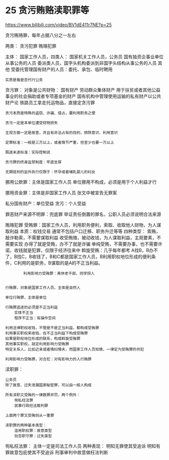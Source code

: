 # 25 贪污贿赂渎职罪等


https://www.bilibili.com/video/BV1dE411r7NE?p=25

 贪污贿赂罪，每年占据八分之一左右

两类：
	贪污犯罪
	贿赂犯罪

主体：
	国家工作人员，四类人：
		国家机关工作人员，公务员
		国有独资企事业单位从事公务的人员
		委派类人员，国字头机构委派到非国字头结构从事公务的人员
		其他
	受委托管理国有财产的人员：委托、承包、临时聘用
	
	
	实质是看是否代行公务

贪污罪：
	对象是公共财物：
		国有财产
		劳动群众集体财产
		用于扶贫或者其他公益事业的社会捐助或者专项基金的财产
		国有机构中管理使用运输的私有财产以公共财产论
			铁路员工拿走托运物品，直接定贪污罪
		
	贪污本质是特殊的盗窃、诈骗、侵占，要利用职务之便
	
	贪污一定是本单位遭受财物损失
	
	主观方面一定是故意，并且有非法占有的目的，排除意识、利用意识
	
	定罪标准：一般是三万以上，或者情节严重，但至少也要一万以上
	
	既遂未遂标准：实际控制说
	
	贪污罪的终身监禁制度：牢底坐穿
	
	无期徒刑的监外执行仅限于：怀孕或者哺乳婴儿的妇女
	
挪用公款罪：主体是国家工作人员
	单位挪用不构成，必须是用于个人利益才行
	
挪用资金罪：主体是非国家工作人员
	张文中被宣告无罪案 
	
私分国有财产：单位受益
贪污：个人受益

罪恶财产来源不明罪：兜底罪
	举证责任倒置的罪名，公职人员必须说明合法来源

贿赂犯罪
	受贿罪：国家工作人员，利用职务便利，索取、收取他人财物，为人谋取利益
		本质：权钱交易
		通常不包括户口迁移、职务升迁等等
		 四种类型：
			索贿，敲诈勒索，不需要谋取利益
			收受贿赂，被动收钱，为人谋取利益，主观要素，不需要实现
				办得了就是受贿，办不了就是诈骗
			单纯受贿，不需要办事，也不需要许诺，收钱就是犯罪，仅限于经济往来中
			斡旋受贿：几乎每年都考
				A找B，B办不了，B找C，B收钱了，B和C都是国家工作人员，B利用职权地位形成的便利条件，C利用的是职务，B谋取的是A的不正当利益。
				
			利用影响力受贿罪：离休老干部、同学捞人
			
	
	行贿罪，对象是国家工作人员，主体是自然人
	
	单位行贿罪，主体是单位
	
	行贿罪追逐的必须是不正当利益
		实体不正当
		程序不正当：有操作空间
		
	利用法律职权收钱，不管是不是正当利益，都构成受贿罪
	利用事实职权来收钱，在不正当利益下构成受贿罪
	如果是职权地位形成的联系，构成斡旋受贿罪
	其他事实职权，就定利用影响力受贿罪
	特定关系人，比如近亲或者情妇情夫，而国家工作人员知情，一律定为受贿罪的共犯
	
	利用影响力受贿罪，对合犯：对有影响力的人行贿罪
	
渎职罪：

	公务员
	除了故意、过失泄漏国家秘密罪，可以由一般人构成
	
	所有渎职又受贿的一律数罪并罚，两个例外：
		徇私枉法罪
		民事行政枉法裁判罪
		
	上面两个罪又受贿则从一重罪
	
	渎职罪的两种基本类型：
		滥用职权罪：故意类型
		玩忽职守罪：过失类型
		
徇私枉法罪：
	主体一定是司法工作人员
	两种表现：
		明知无罪使其受追诉
		明知有罪故意包庇使其不受追诉
	刑事审判中故意做枉法判断
	
	
		
		



